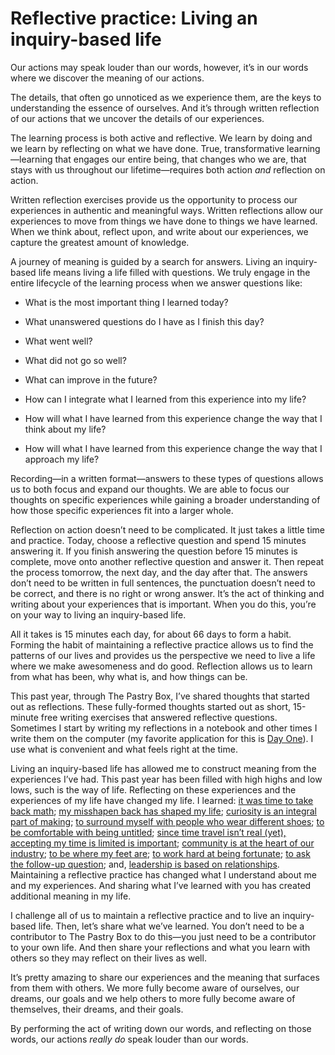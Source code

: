 

# Reflective practice: Living an inquiry-based life

Our actions may speak louder than our words, however, it’s in our words where we discover the meaning of our
actions.

The details, that often go unnoticed as we experience them, are the keys to understanding the essence of
ourselves. And it’s through written reflection of our actions that we uncover the details of our
experiences. 

The learning process is both active and reflective. We learn by doing and we learn by reflecting on what we
have done. True, transformative learning—learning that engages our entire being, that changes who we are,
that stays with us throughout our lifetime—requires both action *and* reflection on action. 

Written reflection exercises provide us the opportunity to process our experiences in authentic and meaningful
ways. Written reflections allow our experiences to move from things we have done to things we have learned.
When we think about, reflect upon, and write about our experiences, we capture the greatest amount of
knowledge.

A journey of meaning is guided by a search for answers. Living an inquiry-based life means living a life
filled with questions. We truly engage in the entire lifecycle of the learning process when we answer
questions like:

 *  What is the most important thing I learned today?

 *  What unanswered questions do I have as I finish this day?

 *  What went well?

 *  What did not go so well?

 *  What can improve in the future?

 *  How can I integrate what I learned from this experience into my life?

 *  How will what I have learned from this experience change the way that I think about my life?

 *  How will what I have learned from this experience change the way that I approach my life?

Recording—in a written format—answers to these types of questions allows us to both focus and expand our
thoughts. We are able to focus our thoughts on specific experiences while gaining a broader understanding of
how those specific experiences fit into a larger whole.

Reflection on action doesn’t need to be complicated. It just takes a little time and practice. Today, choose
a reflective question and spend 15 minutes answering it. If you finish answering the question before 15
minutes is complete, move onto another reflective question and answer it. Then repeat the process tomorrow,
the next day, and the day after that. The answers don’t need to be written in full sentences, the
punctuation doesn’t need to be correct, and there is no right or wrong answer. It’s the act of thinking
and writing about your experiences that is important. When you do this, you’re on your way to living an
inquiry-based life.

All it takes is 15 minutes each day, for about 66 days to form a habit. Forming the habit of maintaining a
reflective practice allows us to find the patterns of our lives and provides us the perspective we need to
live a life where we make awesomeness and do good. Reflection allows us to learn from what has been, why what
is, and how things can be.

This past year, through The Pastry Box, I’ve shared thoughts that started out as reflections. These
fully-formed thoughts started out as short, 15-minute free writing exercises that answered reflective
questions. Sometimes I start by writing my reflections in a notebook and other times I write them on the
computer (my favorite application for this is [Day One](http://dayoneapp.com/)). I use what is convenient and
what feels right at the time. 

Living an inquiry-based life has allowed me to construct meaning from the experiences I’ve had. This past
year has been filled with high highs and low lows, such is the way of life. Reflecting on these experiences
and the experiences of my life have changed my life. I learned: [it was time to take back
math](http://the-pastry-box-project.net/leslie-jensen-inman/2013-january-24/); [my misshapen back has shaped
my life](http://the-pastry-box-project.net/leslie-jensen-inman/2013-february-20/); [curiosity is an integral
part of making](http://the-pastry-box-project.net/leslie-jensen-inman/2013-march-24/); [to surround myself
with people who wear different shoes](http://the-pastry-box-project.net/leslie-jensen-inman/2013-april-25/);
[to be comfortable with being untitled](http://the-pastry-box-project.net/leslie-jensen-inman/2013-may-25/);
[since time travel isn’t real (yet), accepting my time is limited is
important](http://the-pastry-box-project.net/leslie-jensen-inman/2013-june-21/); [community is at the heart of
our industry](http://the-pastry-box-project.net/leslie-jensen-inman/2013-july-25/); [to be where my feet
are](http://the-pastry-box-project.net/leslie-jensen-inman/2013-august-19/); [to work hard at being
fortunate](http://the-pastry-box-project.net/leslie-jensen-inman/2013-september-27/); [to ask the follow-up
question](http://the-pastry-box-project.net/leslie-jensen-inman/2013-october-24/); and, [leadership is based
on relationships](http://the-pastry-box-project.net/leslie-jensen-inman/2013-november-24/). Maintaining a
reflective practice has changed what I understand about me and my experiences. And sharing what I’ve learned
with you has created additional meaning in my life. 

I challenge all of us to maintain a reflective practice and to live an inquiry-based life. Then, let’s share
what we’ve learned. You don’t need to be a contributor to The Pastry Box to do this—you just need to be
a contributor to your own life. And then share your reflections and what you learn with others so they may
reflect on their lives as well.

It’s pretty amazing to share our experiences and the meaning that surfaces from them with others. We more
fully become aware of ourselves, our dreams, our goals and we help others to more fully become aware of
themselves, their dreams, and their goals.

By performing the act of writing down our words, and reflecting on those words, our actions *really do* speak
louder than our words. 